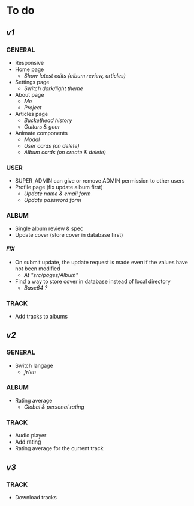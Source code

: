# **To do**

## *v1*

### GENERAL

- Responsive
- Home page
  - *Show latest edits (album review, articles)*
- Settings page
  - *Switch dark/light theme*
- About page
  - *Me*
  - *Project*
- Articles page
  - *Buckethead history*
  - *Guitars & gear*
- Animate components
  - *Modal*
  - *User cards (on delete)*
  - *Album cards (on create & delete)*

### USER

- SUPER_ADMIN can give or remove ADMIN permission to other users
- Profile page (fix update album first)
  - *Update name & email form*
  - *Update password form*

### ALBUM

- Single album review & spec
- Update cover (store cover in database first)

#### *FIX*

- On submit update, the update request is made even if the values have not been modified
  - *At "src/pages/Album"*
- Find a way to store cover in database instead of local directory
  - *Base64 ?*

### TRACK

- Add tracks to albums

## *v2*

### GENERAL

- Switch langage
  - *fr/en*

### ALBUM

- Rating average
  - *Global & personal rating*

### TRACK

- Audio player
- Add rating
- Rating average for the current track

## *v3*

### TRACK

- Download tracks